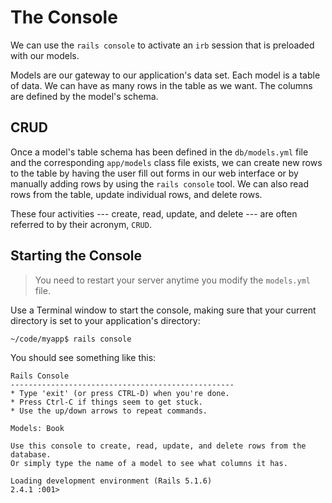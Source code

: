 # The Console

We can use the `rails console` to activate an `irb` session that
is preloaded with our models.

Models are our gateway to our application's data set.  Each model is a table of data.  We can have as many rows in the table as we want.  The columns are defined by the model's schema.

## CRUD

Once a model's table schema has been defined in the `db/models.yml` file and the corresponding `app/models` class file exists, we can create new rows to the table by having the user fill out forms in our web interface or by manually adding rows by using the `rails console` tool.  We can also read rows from the table, update individual rows, and delete rows.

These four activities --- create, read, update, and delete --- are often referred to by their acronym, `CRUD`.

## Starting the Console

> You need to restart your server anytime you modify
  the `models.yml` file.

Use a Terminal window to start the console, making sure that
your current directory is set to your application's directory:

```
~/code/myapp$ rails console
```

You should see something like this:
```
Rails Console
--------------------------------------------------
* Type 'exit' (or press CTRL-D) when you're done.
* Press Ctrl-C if things seem to get stuck.
* Use the up/down arrows to repeat commands.

Models: Book

Use this console to create, read, update, and delete rows from the database.
Or simply type the name of a model to see what columns it has.

Loading development environment (Rails 5.1.6)
2.4.1 :001>
```
